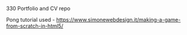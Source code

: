 330 Portfolio and CV repo

Pong tutorial used - https://www.simonewebdesign.it/making-a-game-from-scratch-in-html5/
